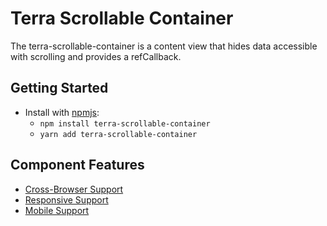 # Terra Scrollable Container

The terra-scrollable-container is a content view that hides data accessible with scrolling and provides a refCallback.

## Getting Started

- Install with [npmjs](https://www.npmjs.com):
  - `npm install terra-scrollable-container`
  - `yarn add terra-scrollable-container`

## Component Features
* [Cross-Browser Support](https://github.com/cerner/terra-core/wiki/Component-Features#cross-browser-support)
* [Responsive Support](https://github.com/cerner/terra-core/wiki/Component-Features#responsive-support)
* [Mobile Support](https://github.com/cerner/terra-core/wiki/Component-Features#mobile-support)

